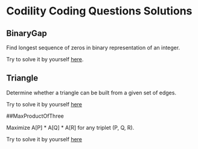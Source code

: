 # Codility Coding Questions Solutions

## BinaryGap

Find longest sequence of zeros in binary representation of an integer.

Try to solve it by yourself 
<a href="https://codility.com/demo/take-sample-test/binary_gap/" title="BinaryGap Codility Test" target="_blank">here</a>.

## Triangle

Determine whether a triangle can be built from a given set of edges.

Try to solve it by yourself 
<a href="https://codility.com/demo/take-sample-test/triangle/" title="Triangle Codility Test" target="_blank">here</a>

##MaxProductOfThree

Maximize A[P] * A[Q] * A[R] for any triplet (P, Q, R).

Try to solve it by yourself 
<a href="https://codility.com/demo/take-sample-test/max_product_of_three/" title="MaxProductOfThree Codility Test" target="_blank">here</a>